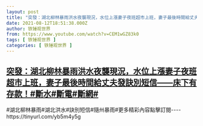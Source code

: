 ```yaml
---
layout: post
title: "突發：湖北柳林暴雨洪水夜襲現況，水位上漲妻子夜班超市上班，妻子最後時間給丈夫發訣別短信——床下有存款！#斷水#斷電#斷網#"
date: 2021-08-12T18:51:38.000Z
author: 铁锤观世界
from: https://www.youtube.com/watch?v=CEM1wGZ83k0
tags: [ 铁锤观世界 ]
categories: [ 铁锤观世界 ]
---
```

<!--1628794298000-->
[突發：湖北柳林暴雨洪水夜襲現況，水位上漲妻子夜班超市上班，妻子最後時間給丈夫發訣別短信——床下有存款！#斷水#斷電#斷網#](https://www.youtube.com/watch?v=CEM1wGZ83k0)
------

<div>
#湖北柳林暴雨#湖北洪水#訣別短信#隨州暴雨#更多精彩內容點擊訂閱----https://tinyurl.com/yb5m4y5g
</div>
